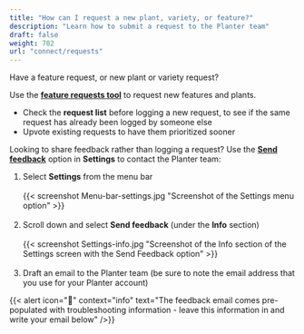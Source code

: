```yaml
---
title: "How can I request a new plant, variety, or feature?"
description: "Learn how to submit a request to the Planter team"
draft: false
weight: 702
url: "connect/requests"
---
```


Have a feature request, or new plant or variety request?

Use the [**feature requests tool**](https://planter.garden/requests) to request new features and plants.

- Check the **request list** before logging a new request, to see if the same request has already been logged by someone else
- Upvote existing requests to have them prioritized sooner

Looking to share feedback rather than logging a request? Use the [**Send feedback**](../contact-us/#send-feedback-contact-support) option in **Settings** to contact the Planter team:
1. Select **Settings** from the menu bar<br /><br />
{{< screenshot Menu-bar-settings.jpg "Screenshot of the Settings menu option" >}}<br /><br />
2. Scroll down and select **Send feedback** (under the **Info** section)
<br /><br />
{{< screenshot Settings-info.jpg "Screenshot of the Info section of the Settings screen with the Send Feedback option" >}}<br /><br />
3. Draft an email to the Planter team (be sure to note the email address that you use for your Planter account)

{{< alert icon="🍎" context="info" text="The feedback email comes pre-populated with troubleshooting information - leave this information in and write your email below" />}}
